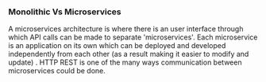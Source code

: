 ### Monolithic Vs Microservices

A microservices architecture is where there is an user interface through which API calls can be made to separate 'microservices'. Each microservice is an application on its own which can be deployed and developed independently from each other (as a result making it easier to modify and update) . HTTP REST is one of the many ways communication between microservices could be done.


